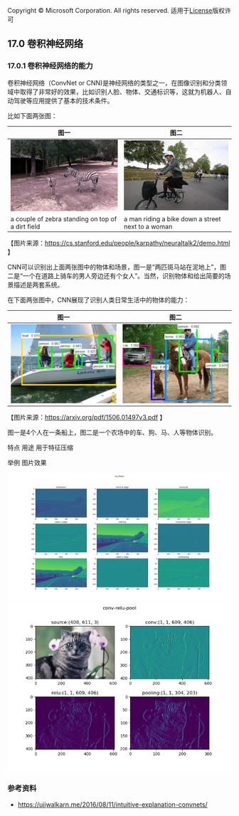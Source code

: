 Copyright © Microsoft Corporation. All rights reserved.
  适用于[License](https://github.com/Microsoft/ai-edu/blob/master/LICENSE.md)版权许可

## 17.0 卷积神经网络

### 17.0.1 卷积神经网络的能力

卷积神经网络（ConvNet or CNN)是神经网络的类型之一，在图像识别和分类领域中取得了非常好的效果，比如识别人脸、物体、交通标识等，这就为机器人、自动驾驶等应用提供了基本的技术条件。

比如下面两张图：

|图一|图二|
|---|---|
|<img src="../Images/17/img70.jpg">|<img src="../Images/17/img71.jpg">|
|a couple of zebra standing on top of a dirt field|a man riding a bike down a street next to a woman|

【图片来源：https://cs.stanford.edu/people/karpathy/neuraltalk2/demo.html 】

CNN可以识别出上面两张图中的物体和场景，图一是“两匹斑马站在泥地上”，图二是“一个在道路上骑车的男人旁边还有个女人”。当然，识别物体和给出简要的场景描述是两套系统。


在下面两张图中，CNN展现了识别人类日常生活中的物体的能力：

|图一|图二|
|---|---|
|<img src="../Images/17/boat_people.png">|<img src="../Images/17/horse_people.png">|

【图片来源：https://arxiv.org/pdf/1506.01497v3.pdf 】

图一是4个人在一条船上，图二是一个农场中的车、狗、马、人等物体识别。



特点 用途
用于特征压缩

举例 图片效果






<img src="../Images/17/car_filters.png">

<img src="../Images/17/cat_conv_relu_pool.png">


### 参考资料

- https://ujjwalkarn.me/2016/08/11/intuitive-explanation-convnets/
